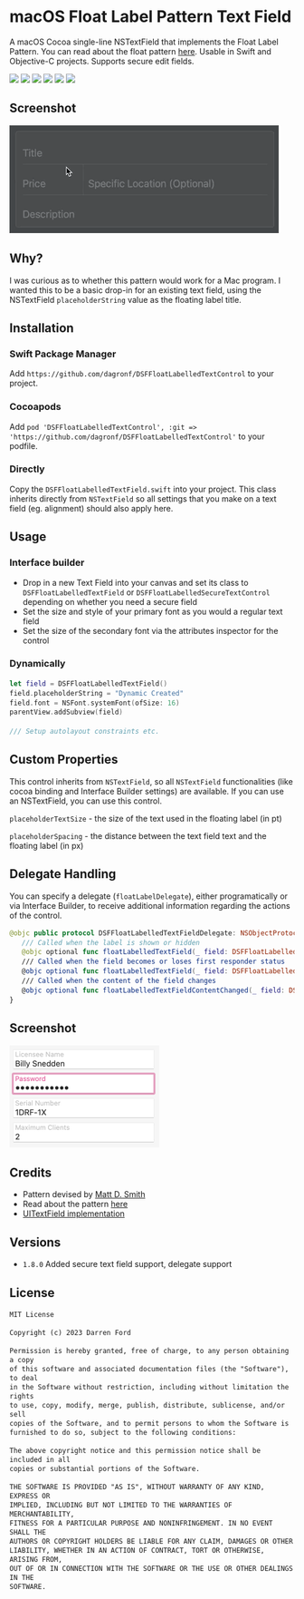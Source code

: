 # macOS Float Label Pattern Text Field

A macOS Cocoa single-line NSTextField that implements the Float Label Pattern.  You can read about the float pattern [here](http://mds.is/float-label-pattern/). Usable in Swift and Objective-C projects.  Supports secure edit fields.

![](https://img.shields.io/github/v/tag/dagronf/DSFFloatLabelledTextControl) ![](https://img.shields.io/badge/macOS-10.11+-red) ![](https://img.shields.io/badge/Swift-5.0-orange.svg)
![](https://img.shields.io/badge/License-MIT-lightgrey) [![](https://img.shields.io/badge/pod-compatible-informational)](https://cocoapods.org) [![](https://img.shields.io/badge/spm-compatible-brightgreen.svg?style=flat)](https://swift.org/package-manager)

## Screenshot

![](https://github.com/dagronf/dagronf.github.io/raw/master/art/projects/DSFFloatingLabel/floating_label_text_field.gif)

## Why?

I was curious as to whether this pattern would work for a Mac program.  I wanted this to be a basic drop-in for an existing text field, using the NSTextField `placeholderString` value as the floating label title.

## Installation

### Swift Package Manager

Add `https://github.com/dagronf/DSFFloatLabelledTextControl` to your project.

### Cocoapods

Add `pod 'DSFFloatLabelledTextControl', :git => 'https://github.com/dagronf/DSFFloatLabelledTextControl'` to your podfile.

### Directly
Copy the `DSFFloatLabelledTextField.swift` into your project.  This class inherits directly from `NSTextField` so all settings that you make on a text field (eg. alignment) should also apply here.

## Usage

### Interface builder

* Drop in a new Text Field into your canvas and set its class to `DSFFloatLabelledTextField` or
 `DSFFloatLabelledSecureTextControl` depending on whether you need a secure field
* Set the size and style of your primary font as you would a regular text field
* Set the size of the secondary font via the attributes inspector for the control

### Dynamically

```swift
let field = DSFFloatLabelledTextField()
field.placeholderString = "Dynamic Created"
field.font = NSFont.systemFont(ofSize: 16)
parentView.addSubview(field)
		
/// Setup autolayout constraints etc.
```

## Custom Properties

This control inherits from `NSTextField`, so all `NSTextField` functionalities (like cocoa binding and Interface Builder settings) are available.  If you can use an NSTextField, you can use this control.

`placeholderTextSize` - the size of the text used in the floating label (in pt)

`placeholderSpacing` - the distance between the text field text and the floating label (in px)

## Delegate Handling

You can specify a delegate (`floatLabelDelegate`), either programatically or via Interface Builder, to receive additional information regarding the actions of the control.

```swift
@objc public protocol DSFFloatLabelledTextFieldDelegate: NSObjectProtocol {
   /// Called when the label is shown or hidden
   @objc optional func floatLabelledTextField(_ field: DSFFloatLabelledTextField, didShowFloatingLabel didShow: Bool)
   /// Called when the field becomes or loses first responder status
   @objc optional func floatLabelledTextField(_ field: DSFFloatLabelledTextField, didFocus: Bool)
   /// Called when the content of the field changes
   @objc optional func floatLabelledTextFieldContentChanged(_ field: DSFFloatLabelledTextField)
}
```

## Screenshot

<img src="https://github.com/dagronf/dagronf.github.io/blob/master/art/projects/DSFFloatingLabel/light-mode-secure-field.png?raw=true" alt="drawing" width="265"/>


## Credits

* Pattern devised by [Matt D. Smith](http://mds.is/matt/)
* Read about the pattern [here](http://mds.is/float-label-pattern/)
* [UITextField implementation](https://github.com/jverdi/JVFloatLabeledTextField)

## Versions

* `1.8.0` Added secure text field support, delegate support

## License

```
MIT License

Copyright (c) 2023 Darren Ford

Permission is hereby granted, free of charge, to any person obtaining a copy
of this software and associated documentation files (the "Software"), to deal
in the Software without restriction, including without limitation the rights
to use, copy, modify, merge, publish, distribute, sublicense, and/or sell
copies of the Software, and to permit persons to whom the Software is
furnished to do so, subject to the following conditions:

The above copyright notice and this permission notice shall be included in all
copies or substantial portions of the Software.

THE SOFTWARE IS PROVIDED "AS IS", WITHOUT WARRANTY OF ANY KIND, EXPRESS OR
IMPLIED, INCLUDING BUT NOT LIMITED TO THE WARRANTIES OF MERCHANTABILITY,
FITNESS FOR A PARTICULAR PURPOSE AND NONINFRINGEMENT. IN NO EVENT SHALL THE
AUTHORS OR COPYRIGHT HOLDERS BE LIABLE FOR ANY CLAIM, DAMAGES OR OTHER
LIABILITY, WHETHER IN AN ACTION OF CONTRACT, TORT OR OTHERWISE, ARISING FROM,
OUT OF OR IN CONNECTION WITH THE SOFTWARE OR THE USE OR OTHER DEALINGS IN THE
SOFTWARE.
```
